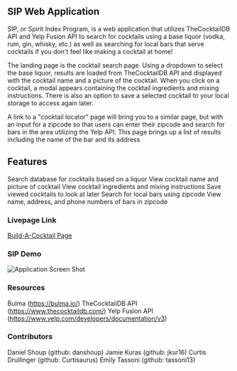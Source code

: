 ## SIP Web Application

SIP, or Spirit Index Program, is a web application that utilizes TheCocktailDB API and Yelp Fusion API to search for cocktails using a base liquor (vodka, rum, gin, whisky, etc.) as well as searching for local bars that serve cocktails if you don't feel like making a cocktail at home!

The landing page is the cocktail search page. Using a dropdown to select the base liquor, results are loaded from TheCocktailDB API and displayed with the cocktail name and a picture of the cocktail. When you click on a cocktail, a modal appears containing the cocktail ingredients and mixing instructions. There is also an option to save a selected cocktail to your local storage to access again later.

A link to a "cocktail locator" page will bring you to a similar page, but with an input for a zipcode so that users can enter their zipcode and search for bars in the area utilizing the Yelp API. This page brings up a list of results including the name of the bar and its address

## Features

Search database for cocktails based on a liquor
View cocktail name and picture of cocktail
View cocktail ingredients and mixing instructions
Save viewed cocktails to look at later
Search for local bars using zipcode
View name, address, and phone numbers of bars in zipcode

### Livepage Link
[Build-A-Cocktail Page](https://danshoup.github.io/build-a-cocktail/)

### SIP Demo

![Application Screen Shot](./assets/images/Sip.gif)

### Resources

Bulma (https://bulma.io/)
TheCocktailDB API (https://www.thecocktaildb.com/)
Yelp Fusion API (https://www.yelp.com/developers/documentation/v3)

### Contributors

Daniel Shoup (github: danshoup)
Jamie Kuras (github: jkur16)
Curtis Drullinger (github: Curtisaurus)
Emily Tassoni (github: tassoni13)
